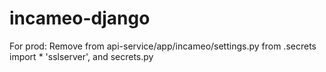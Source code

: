 # incameo-django

For prod:
Remove from api-service/app/incameo/settings.py
from .secrets import *
'sslserver',
and secrets.py
